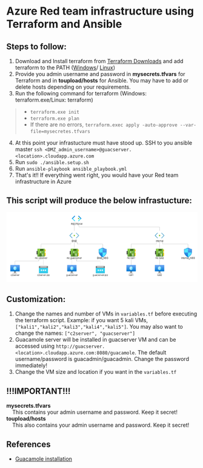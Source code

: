 # Azure Red team infrastructure using Terraform and Ansible


## Steps to follow:
1. Download and Install terraform from [Terraform Downloads](https://www.terraform.io/downloads.html) and add terraform to the PATH ([Windows](https://stackoverflow.com/questions/1618280/where-can-i-set-path-to-make-exe-on-windows)/ [Linux](https://stackoverflow.com/questions/14637979/how-to-permanently-set-path-on-linux-unix))
2. Provide you admin username and password in **mysecrets.tfvars** for Terraform and in **toupload/hosts** for Ansible. You may have to add or delete hosts depending on your requirements.
3. Run the following command for terraform (Windows: terraform.exe/Linux: terraform)
>   - `terraform.exe init`
>   - `terraform.exe plan`
>   - If there are no errors, `terraform.exec apply -auto-approve --var-file=mysecretes.tfvars`
4. At this point your infrastucture must have stood up. SSH to you ansible master `ssh <DMZ_admin_username>@guacserver.<location>.cloudapp.azure.com`
5. Run `sudo ./ansible.setup.sh`
6. Run `ansible-playbook ansible_playbook.yml`
7. That's it!! If everything went right, you would have your Red team infrastructure in Azure

## This script will produce the below infrastucture:
![Image](https://github.com/Dnshbbu/Azure_Redteam/blob/master/assets/CreatedNetworkTopology.png?raw=true)


## Customization:
1. Change the names and number of VMs in ``variables.tf`` before executing the terraform script. Example: if you want 5 kali VMs, ``["kali1","kali2","kali3","kali4","kali5"]``. You may also want to change the names: ``["c2server", "guacserver"]``
2. Guacamole server will be installed in guacserver VM and can be accessed using ``http://guacserver.<location>.cloudapp.azure.com:8080/guacamole``. The default username/password is guacadmin/guacadmin. Change the password immediately!
3. Change the VM size and location if you want in the ``variables.tf``

## !!!IMPORTANT!!!
**mysecrets.tfvars**<br>
&nbsp;&nbsp;&nbsp;&nbsp;This contains your admin username and password. Keep it secret!<br>
**toupload/hosts**<br>
&nbsp;&nbsp;&nbsp;&nbsp;This also contains your admin username and password. Keep it secret!<br>


## References
* [Guacamole installation]



[Guacamole installation]: <https://github.com/MysticRyuujin/guac-install>
